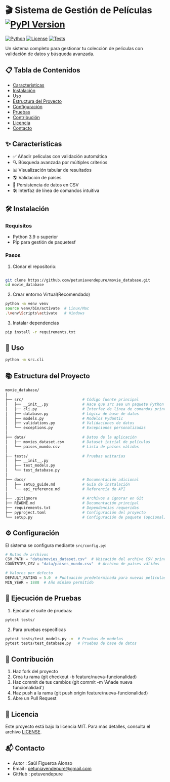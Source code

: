 # 🎬 Sistema de Gestión de Películas [![PyPI Version](https://img.shields.io/pypi/v/movie-database)](https://pypi.org/project/movie-database/)

[![Python](https://img.shields.io/badge/Python-3.9%2B-blue)](https://www.python.org/)
[![License](https://img.shields.io/badge/License-MIT-green)](LICENSE)
[![Tests](https://github.com/tuusuario/movie_database/actions/workflows/tests.yml/badge.svg)](https://github.com/tuusuario/movie_database/actions)

Un sistema completo para gestionar tu colección de películas con validación de datos y búsqueda avanzada.

## 📋 Tabla de Contenidos
- [Características](#-características)
- [Instalación](#-instalación)
- [Uso](#-uso)
- [Estructura del Proyecto](#-estructura-del-proyecto)
- [Configuración](#-configuración)
- [Pruebas](#-pruebas)
- [Contribución](#-contribución)
- [Licencia](#-licencia)
- [Contacto](#-contacto)

## ✨ Características

- ✅ Añadir películas con validación automática
- 🔍 Búsqueda avanzada por múltiples criterios
- 📊 Visualización tabular de resultados
- 🌎 Validación de países
- 💾 Persistencia de datos en CSV
- 🛠️ Interfaz de línea de comandos intuitiva

## 🛠️ Instalación

### Requisitos
- Python 3.9 o superior
- Pip para gestión de paquetesf

### Pasos
1. Clonar el repositorio:

```bash

git clone https://github.com/petuniavendepure/movie_database.git
cd movie_database

```
2. Crear entorno Virtual(Recomendado)
```bash
python -m venv venv
source venv/bin/activate  # Linux/Mac
.\venv\Scripts\activate   # Windows
```
3. Instalar dependencias
```bash
pip install -r requirements.txt
```
## 🚀 Uso
```bash
python -m src.cli
```
## 📚 Estructura del Proyecto
```bash
movie_database/
│
├── src/                          # Código fuente principal
│   ├── __init__.py               # Hace que src sea un paquete Python
│   ├── cli.py                    # Interfaz de línea de comandos principal
│   ├── database.py               # Lógica de base de datos
│   ├── models.py                 # Modelos Pydantic
│   ├── validations.py            # Validaciones de datos
│   └── exceptions.py             # Excepciones personalizadas
│
├── data/                         # Datos de la aplicación
│   ├── movies_dataset.csv        # Dataset inicial de películas
│   └── paises_mundo.csv          # Lista de países válidos
│
├── tests/                        # Pruebas unitarias
│   ├── __init__.py
│   ├── test_models.py
│   └── test_database.py
│
├── docs/                         # Documentación adicional
│   ├── setup_guide.md            # Guía de instalación
│   └── api_reference.md          # Referencia de API
│
├── .gitignore                    # Archivos a ignorar en Git
├── README.md                     # Documentación principal
├── requirements.txt              # Dependencias requeridas
├── pyproject.toml                # Configuración del proyecto
└── setup.py                      # Configuración de paquete (opcional)
```
## ⚙️ Configuración

El sistema se configura mediante `src/config.py`:

```python
# Rutas de archivos
CSV_PATH = "data/movies_dataset.csv"  # Ubicación del archivo CSV principal
COUNTRIES_CSV = "data/paises_mundo.csv"  # Archivo de países válidos

# Valores por defecto
DEFAULT_RATING = 5.0  # Puntuación predeterminada para nuevas películas
MIN_YEAR = 1888  # Año mínimo permitido
```
## 🧪 Ejecución de Pruebas
1. Ejecutar el suite de pruebas:
```bash
pytest tests/
```
2. Para pruebas específicas
```bash
pytest tests/test_models.py -v  # Pruebas de modelos
pytest tests/test_database.py   # Pruebas de base de datos
```
## 🤝 Contribución
1. Haz fork del proyecto
2. Crea tu rama (git checkout -b feature/nueva-funcionalidad)
3. Haz commit de tus cambios (git commit -m 'Añade nueva funcionalidad')
4. Haz push a la rama (git push origin feature/nueva-funcionalidad)
5. Abre un Pull Request

## 📄 Licencia
Este proyecto está bajo la licencia MIT. Para más detalles, consulta el archivo [LICENSE](LICENSE).

## 📬 Contacto
* Autor : Saúl Figueroa Alonso
* Email : petuniavendepure@gmail.com
* GitHub : petuvendepure
